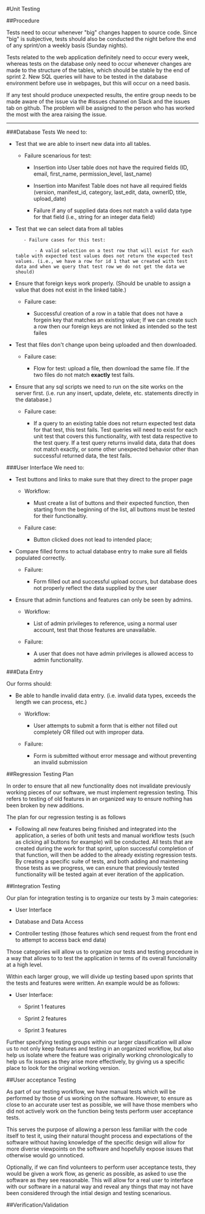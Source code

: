 #Unit Testing

##Procedure

Tests need to occur whenever "big" changes happen to source code. Since "big" is subjective, tests should also be conducted the night before the end of any sprint/on a weekly basis (Sunday nights).

Tests related to the web application definitely need to occur every week, whereas tests on the database only need to occur whenever changes are made to the structure of the tables, which should be stable by the end of sprint 2. New SQL queries will have to be tested in the database environment before use in webpages, but this will occur on a need basis.

If any test should produce unexpected results, the entire group needs to be made aware of the issue via the #issues channel on Slack and the issues tab on github. The problem will be assigned to the person who has worked the most with the area raising the issue. 

-----------------------


###Database Tests
We need to:

- Test that we are able to insert new data into all tables.
  
    - Failure scenarious for test:
    
        - Insertion into User table does not have the required fields (ID, email, first_name, permission_level, last_name) 
        
        - Insertion into Manifest Table does not have all required fields (version, manifest_id, category, last_edit, data, ownerID, title, upload_date)
        
        - Failure if any of supplied data does not match a valid data type for that field (i.e., string for an integer data field)

- Test that we can select data from all tables

         - Failure cases for this test:
         
             - A valid selection on a test row that will exist for each table with expected test values does not return the expected test values. (i.e., we have a row for id 1 that we created with test data and when we query that test row we do not get the data we should)
             
- Ensure that foreign keys work properly. (Should be unable to assign a value that does not exist in the linked table.)

    - Failure case:
        
        - Successful creation of a row in a table that does not have a forgein key that matches an existing value; If we can create such a row then our foreign keys are not linked as intended so the test failes

- Test that files don't change upon being uploaded and then downloaded.

    - Failure case:
    
        - Flow for test: upload a file, then download the same file. If the two files do not match **exactly** test fails.
        
- Ensure that any sql scripts we need to run on the site works on the server first. (i.e. run any insert, update, delete, etc. statements directly in the database.)

    - Failure case:
    
      - If a query to an existing table does not return expected test data for that test, this test fails. Test queries will need to exist for each unit test that covers this functionality, with test data respective to the test query. If a test query returns invalid data, data that does not match exactly, or some other unexpected behavior other than successful returned data, the test fails.
      
###User Interface
We need to:

- Test buttons and links to make sure that they direct to the proper page
  
  - Workflow:
      
      - Must create a list of buttons and their expected function, then starting from the beginning of the list, all buttons must be tested for their functionaltiy. 

  - Failure case:
  
      - Button clicked does not lead to intended place; 

- Compare filled forms to actual database entry to make sure all fields populated correctly.

    - Failure:
    
       - Form filled out and successful upload occurs, but database does not properly reflect the data supplied by the user

- Ensure that admin functions and features can only be seen by admins.

    - Workflow:
    
        - List of admin privileges to reference, using a normal user account, test that those features are unavailable.

    - Failure:
    
        - A user that does not have admin privileges is allowed access to admin functionality.
        
        

###Data Entry

Our forms should:

- Be able to handle invalid data entry. (i.e. invalid data types, exceeds the length we can process, etc.)

  - Workflow:
  
      - User attempts to submit a form that is either not filled out completely OR filled out with improper data.
      
   - Failure:
   
      - Form is submitted without error message and without preventing an invalid submission
      
##Regression Testing Plan

In order to ensure that all new functionality does not invalidate previously working pieces of our software, we must implement regression testing. This refers to testing of old features in an organized way to ensure nothing has been broken by new additions.

The plan for our regression testing is as follows

- Following all new features being finished and integrated into the application, a series of both unit tests and manual workflow tests (such as clicking all buttons for example) will be conducted. All tests that are created during the work for that sprint, uplon successful completion of that function, will then be added to the already existing regression tests. By creating a specific suite of tests, and both adding and maintening those tests as we progress, we can esnure that previously tested functionality will be tested again at ever iteration of the application.

##Integration Testing

Our plan for integration testing is to organize our tests by 3 main categories:

- User Interface

- Database and Data Access

- Controller testing (those features which send request from the front end to attempt to access back end data)

Those categories will allow us to organize our tests and testing procedure in a way that allows to to test the application in terms of its overall funcionality at a high level.

Within each larger group, we will divide up testing based upon sprints that the tests and features were written. An example would be as follows:

- User Interface:

    - Sprint 1 features
    
    - Sprint 2 features
    
    - Sprint 3 features
    
Further specifying testing groups within our larger classification will allow us to not only keep features and testing in an organized workflow, but also help us isolate where the feature was originally working chronologically to help us fix issues as they arise more effectively, by giving us a specific place to look for the original working version.

##User acceptance Testing

As part of our testing workflow, we have manual tests which will be performed by those of us working on the software. However, to ensure as close to an accurate user test as possible, we will have those members who did not actively work on the function being tests perform user acceptance tests.

This serves the purpose of allowing a person less familiar with the code itself to test it, using their natural thought process and expectations of the software without having knowledge of the specific design will allow for more diverse viewpoints on the software and hopefully expose issues that otherwise would go unnoticed. 

Optionally, if we can find volunteers to perform user acceptance tests, they would be given a work flow, as generic as possible, as asked to use the software as they see reasonable. This will allow for a real user to interface with our software in a natural way and reveal any things that may not have been considered through the intial design and testing scenarious. 

##Verification/Validation


